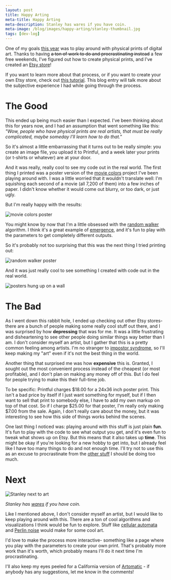 ```yaml
---
layout: post
title: Happy Arting
meta-title: Happy Arting
meta-description: Stanley has wares if you have coin.
meta-image: /blog/images/happy-arting/stanley-thumbnail.jpg
tags: [dev-log]
---
```


One of my goals [this year](/blog/happy-new-year-2019) was to play around with physical prints of digital art. Thanks to having ~~a ton of work to do and procrastinating instead~~ a few free weekends, I've figured out how to create physical prints, and I've created an [Etsy store](https://www.etsy.com/shop/HappyCoding)!

If you want to learn more about that process, or if you want to create your own Etsy store, check out [this tutorial](/tutorials/how-to/sell-digital-art-online). This blog entry will talk more about the subjective experience I had while going through the process.

# The Good

This ended up being much easier than I expected. I've been thinking about this for years now, and I had an assumption that went something like this: *"Wow, people who have physical prints are real artists, that must be really complicated, maybe someday I'll learn how to do that."*

So it's almost a little embarrassing that it turns out to be really simple: you create an image file, you upload it to Printful, and a week later your prints (or t-shirts or whatever) are at your door.

And it was really, really cool to see my code out in the real world. The first thing I printed was a poster version of the [movie colors](/gallery/movie-colors/index) project I've been playing around with. I was a little worried that it wouldn't translate well: I'm squishing each second of a movie (all 7,200 of them) into a few inches of paper. I didn't know whether it would come out blurry, or too dark, or just ugly.

But I'm really happy with the results:

![movie colors poster](/blog/images/happy-arting/movie-colors-poster.jpg)

You might know by now that I'm a little obsessed with the [random walker](https://en.wikipedia.org/wiki/Random_walk) algorithm. I think it's a great example of [emergence](https://en.wikipedia.org/wiki/Emergence), and it's fun to play with the parameters to get completely different outputs.

So it's probably not too surprising that this was the next thing I tried printing out:

![random walker poster](/blog/images/happy-arting/random-walker-poster.jpg)

And it was just really cool to see something I created with code out in the real world.

![posters hung up on a wall](/blog/images/happy-arting/wall-art.jpg)

# The Bad

As I went down this rabbit hole, I ended up checking out other Etsy stores- there are a bunch of people making some really cool stuff out there, and I was surprised by how **depressing** that was for me. It was a little frustrating and disheartening to see other people doing similar things way better than I am. I don't consider myself an artist, but I gather that this is a pretty common feeling among artists. I'm no stranger to [impostor syndrome](https://en.wikipedia.org/wiki/Impostor_syndrome), so I'll keep making my "art" even if it's not the best thing in the world.

Another thing that surprised me was how **expensive** this is. Granted, I sought out the most convenient process instead of the cheapest (or most profitable), and I don't plan on making any money off of this. But I do feel for people trying to make this their full-time job.

To be specific: Printful charges $18.00 for a 24x36 inch poster print. This isn't a bad price by itself if I just want something for myself, but if I then want to sell that print to somebody else, I have to add my own markup on top of that cost. So if I charge $25.00 for that poster, I'm really only making $7.00 from the sale. Again, I don't really care about the money, but it was interesting to see how this side of things works behind the scenes.

One last thing I noticed was: playing around with this stuff is just plain **fun**. It's fun to play with the code to see what output you get, and it's even fun to tweak what shows up on Etsy. But this means that it also takes up **time**. This might be okay if you're looking for a new hobby to get into, but I already feel like I have too many things to do and not enough time. I'll try not to use this as an excuse to procrastinate from the [other stuff](/tutorials/libgdx) I should be doing too much.

# Next

![Stanley next to art](/tutorials/how-to/images/stanley-etsy.jpg)

*Stanley has [wares](https://www.etsy.com/shop/HappyCoding) if you have coin.*

Like I mentioned above, I don't consider myself an artist, but I would like to keep playing around with this. There are a ton of cool algorithms and visualizations I think would be fun to explore. Stuff like [cellular automata](https://en.wikipedia.org/wiki/Cellular_automaton) and [Perlin noise](https://en.wikipedia.org/wiki/Perlin_noise) would make for some cool art.

I'd love to make the process more interactive- something like a page where you play with the parameters to create your own print. That's probably more work than it's worth, which probably means I'll do it next time I'm procrastinating.

I'll also keep my eyes peeled for a California version of [Artomatic](http://www.artomatic.org/) - if anybody has any suggestions, let me know in the comments!